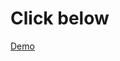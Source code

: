 # Click below

[Demo](https://www.figma.com/proto/1QYSxK2zIzMW66vPCMEib4/MyPortfolio?node-id=118%3A2&scaling=min-zoom&page-id=0%3A1&starting-point-node-id=118%3A2)

